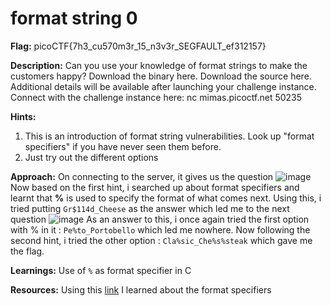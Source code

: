 # format string 0

**Flag:** picoCTF{7h3_cu570m3r_15_n3v3r_SEGFAULT_ef312157}

**Description:** Can you use your knowledge of format strings to make the customers happy?
Download the binary here.
Download the source here.
Additional details will be available after launching your challenge instance.
Connect with the challenge instance here:
nc mimas.picoctf.net 50235

**Hints:** 
1. This is an introduction of format string vulnerabilities. Look up "format specifiers" if you have never seen them before.
2. Just try out the different options

**Approach:**
On connecting to the server, it gives us the question
![image](https://github.com/user-attachments/assets/3189474b-ff8f-4d94-b92e-956937eb83ee)
Now based on the first hint, i searched up about format specifiers and learnt that **%** is used to specify the format of what comes next. Using this, i tried putting `Gr$114d_Cheese` as the answer which led me to the next question
![image](https://github.com/user-attachments/assets/85e317be-b634-43bf-8ea1-8e1a62aa4d91)
As an answer to this, i once again tried the first option with % in it : `Pe%to_Portobello` which led me nowhere. 
Now following the second hint, i tried the other option : `Cla%sic_Che%s%steak` which gave me the flag.

**Learnings:**
Use of `%` as format specifier in C

**Resources:**
Using this [link](https://www.geeksforgeeks.org/format-specifiers-in-c/) I learned about the format specifiers
